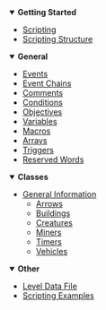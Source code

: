 <!-- docs/_sidebar.md -->

<details open>
<summary><b>Getting Started</b></summary>

- [Scripting](README)
- [Scripting Structure](_pages/ScriptingStructure)

</details>

<details open>
<summary><b>General</b></summary>

- [Events](_pages/Events)
- [Event Chains](_pages/EventChains)
- [Comments](_pages/Comments)
- [Conditions](_pages/Conditions)
- [Objectives](_pages/Objectives)
- [Variables](_pages/Variables)
 - [Macros](_pages/Macros)
 - [Arrays](_pages/Arrays)
- [Triggers](_pages/Triggers)
- [Reserved Words](_pages/ReservedWords)

</details>

<details open>
<summary><b>Classes</b></summary>

- [General Information](_pages/Classes)
	- [Arrows](_pages/ClassesArrow)
	- [Buildings](_pages/ClassesBuildings)
	- [Creatures](_pages/classesCreatures)
	- [Miners](_pages/ClassesMiners)
	- [Timers](_pages/ClassesTimer)
	- [Vehicles](_pages/ClassesVehicles)


</details>

<details open>
<summary><b>Other</b></summary>

- [Level Data File](_pages/LevelDataFile)
- [Scripting Examples](_pages/ScriptingExamples)

</details>